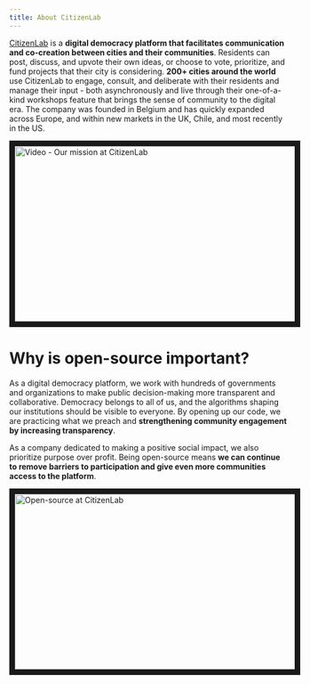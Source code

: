 ```yaml
---
title: About CitizenLab
---
```


[CitizenLab](https://www.citizenlab.co) is a **digital democracy platform that facilitates communication and co-creation between cities and their communities**. Residents can post, discuss, and upvote their own ideas, or choose to vote, prioritize, and fund projects that their city is considering. **200+ cities around the world** use CitizenLab to engage, consult, and deliberate with their residents and manage their input - both asynchronously and live through their one-of-a-kind workshops feature that brings the sense of community to the digital era. The company was founded in Belgium and has quickly expanded across Europe, and within new markets in the UK, Chile, and most recently in the US.

<a href="https://youtu.be/LRPvKS83ilA" target="_blank"><img src="https://global-uploads.webflow.com/5a3bf6310252f900015dae82/60521419e42ae85cb25b1918_thumbnail%20mission%20video-p-2000.jpeg" 
alt="Video - Our mission at CitizenLab" width="560" height="315" border="10" /></a>

# Why is open-source important?
As a digital democracy platform, we work with hundreds of governments and organizations to make public decision-making more transparent and collaborative. Democracy belongs to all of us, and the algorithms shaping our institutions should be visible to everyone. By opening up our code, we are practicing what we preach and **strengthening community engagement by increasing transparency**.

‍As a company dedicated to making a positive social impact, we also prioritize purpose over profit. Being open-source means **we can continue to remove barriers to participation and give even more communities access to the platform**.

<a href="https://youtu.be/bvtK_cVfkAY" target="_blank"><img src="https://global-uploads.webflow.com/5a3bf6310252f900015dae82/6058c9adef957b1448f9eca0_Group%20340%20(1).png" 
alt="Open-source at CitizenLab" width="560" height="315" border="10" /></a>
